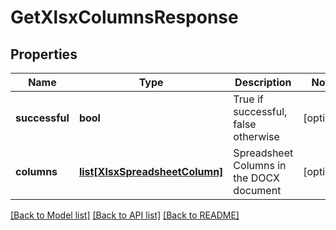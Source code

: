 # GetXlsxColumnsResponse

## Properties
Name | Type | Description | Notes
------------ | ------------- | ------------- | -------------
**successful** | **bool** | True if successful, false otherwise | [optional] 
**columns** | [**list[XlsxSpreadsheetColumn]**](XlsxSpreadsheetColumn.md) | Spreadsheet Columns in the DOCX document | [optional] 

[[Back to Model list]](../README.md#documentation-for-models) [[Back to API list]](../README.md#documentation-for-api-endpoints) [[Back to README]](../README.md)


